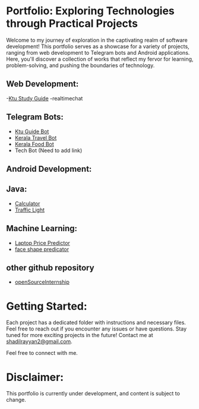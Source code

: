 # Portfolio: Exploring Technologies through Practical Projects

Welcome to my journey of exploration in the captivating realm of software development! This portfolio serves as a showcase for a variety of projects, ranging from web development to Telegram bots and Android applications. Here, you'll discover a collection of works that reflect my fervor for learning, problem-solving, and pushing the boundaries of technology.

## Web Development: 
-[Ktu Study Guide](https://github.com/shadil-rayyan/Ktustudyguide)
-realtimechat 


## Telegram Bots:
- [Ktu Guide Bot](https://github.com/shadil-rayyan/KtuGuidebot)
- [Kerala Travel Bot](https://github.com/shadil-rayyan/kerala_tourist_spot-bot)
- [Kerala Food Bot](https://github.com/shadil-rayyan/kerala_food_spot-bot)
- Tech Bot (Need to add link)

## Android Development:

## Java:
- [Calculator](https://github.com/shadil-rayyan/My_Projects/tree/main/Java/Calculater)
- [Traffic Light](https://github.com/shadil-rayyan/My_Projects/tree/main/Java/Traffic%20Light)

## Machine Learning:
- [Laptop Price Predictor](https://github.com/shadil-rayyan/My_Projects/tree/main/MachineLearning/LaptopPricePredicator%20-clone)
- [face shape predicator](https://github.com/shadil-rayyan/face-shape-detector)

## other github repository
- [openSourceInternship](https://github.com/shadil-rayyan/opensourceinternship)
# Getting Started:
Each project has a dedicated folder with instructions and necessary files. Feel free to reach out if you encounter any issues or have questions.
Stay tuned for more exciting projects in the future! Contact me at shadilrayyan2@gmail.com.

Feel free to connect with me.

# Disclaimer:
This portfolio is currently under development, and content is subject to change.
